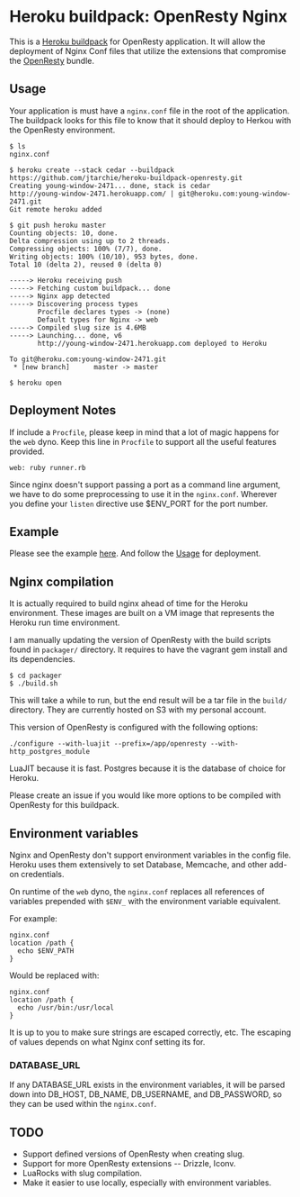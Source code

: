 # Heroku buildpack: OpenResty Nginx

This is a [Heroku buildpack](http://devcenter.heroku.com/articles/buildpack) for OpenResty application. It will allow the deployment of Nginx Conf files that utilize the extensions that compromise the [OpenResty](http://openresty.org) bundle.

## Usage

Your application is must have a `nginx.conf` file in the root of the application. The buildpack looks for this file to know that it should deploy to Herkou with the OpenResty environment.

    $ ls
    nginx.conf

    $ heroku create --stack cedar --buildpack https://github.com/jtarchie/heroku-buildpack-openresty.git
    Creating young-window-2471... done, stack is cedar
    http://young-window-2471.herokuapp.com/ | git@heroku.com:young-window-2471.git
    Git remote heroku added

    $ git push heroku master
    Counting objects: 10, done.
    Delta compression using up to 2 threads.
    Compressing objects: 100% (7/7), done.
    Writing objects: 100% (10/10), 953 bytes, done.
    Total 10 (delta 2), reused 0 (delta 0)

    -----> Heroku receiving push
    -----> Fetching custom buildpack... done
    -----> Nginx app detected
    -----> Discovering process types
           Procfile declares types -> (none)
           Default types for Nginx -> web
    -----> Compiled slug size is 4.6MB
    -----> Launching... done, v6
           http://young-window-2471.herokuapp.com deployed to Heroku

    To git@heroku.com:young-window-2471.git
     * [new branch]      master -> master

    $ heroku open

## Deployment Notes

If include a `Procfile`, please keep in mind that a lot of magic happens for the `web` dyno. Keep this line in `Procfile` to support all the useful features provided.

    web: ruby runner.rb

Since nginx doesn't support passing a port as a command line argument, we have to do some preprocessing to use it in the `nginx.conf`. Wherever you define your `listen` directive use $ENV_PORT for the port number.

## Example

Please see the example [here](https://github.com/jtarchie/openresty-example). And follow the [Usage](#Usage) for deployment.

## Nginx compilation

It is actually required to build nginx ahead of time for the Heroku environment. These images are built on a VM image that represents the Heroku run time environment.

I am manually updating the version of OpenResty with the build scripts found in `packager/` directory. It requires to have the vagrant gem install and its dependencies.

    $ cd packager
    $ ./build.sh

This will take a while to run, but the end result will be a tar file in the `build/` directory. They are currently hosted on S3 with my personal account.

This version of OpenResty is configured with the following options:

    ./configure --with-luajit --prefix=/app/openresty --with-http_postgres_module
    
LuaJIT because it is fast. Postgres because it is the database of choice for Heroku.

Please create an issue if you would like more options to be compiled with OpenResty for this buildpack.

## Environment variables

Nginx and OpenResty don't support environment variables in the config file. Heroku uses them extensively to set Database, Memcache, and other add-on credentials.

On runtime of the `web` dyno, the `nginx.conf` replaces all references of variables prepended with `$ENV_` with the environment variable equivalent.

For example:

    nginx.conf
    location /path {
      echo $ENV_PATH
    }

Would be replaced with:

    nginx.conf
    location /path {
      echo /usr/bin:/usr/local
    }

It is up to you to make sure strings are escaped correctly, etc. The escaping of values depends on what Nginx conf setting its for.

### DATABASE_URL

If any DATABASE_URL exists in the environment variables, it will be parsed down into DB_HOST, DB_NAME, DB_USERNAME, and DB_PASSWORD, so they can be used within the `nginx.conf`.

## TODO

* Support defined versions of OpenResty when creating slug.
* Support for more OpenResty extensions -- Drizzle, Iconv.
* LuaRocks with slug compilation.
* Make it easier to use locally, especially with environment variables.
